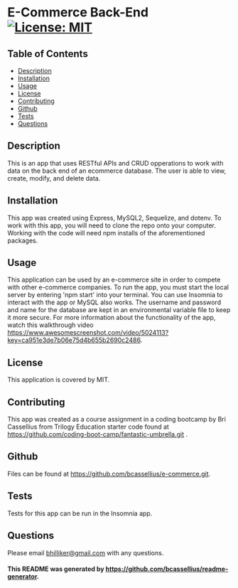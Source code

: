 
# E-Commerce Back-End [![License: MIT](https://img.shields.io/badge/License-MIT-yellow.svg)](https://opensource.org/licenses/MIT)

## Table of Contents
* [Description](#description)
* [Installation](#installation)
* [Usage](#usage)
* [License](#license)
* [Contributing](#contributing)
* [Github](#github)
* [Tests](#tests)
* [Questions](#questions)

<a name='description'></a>
## Description
This is an app that uses RESTful APIs and CRUD opperations to work with data on the back end of an ecommerce database. The user is able to view, create, modify, and delete data.

<a name='installation'></a>
## Installation
This app was created using Express, MySQL2, Sequelize, and dotenv. To work with this app, you will need to clone the repo onto your computer. Working with the code will need npm installs of the aforementioned packages.

<a name='usage'></a>
## Usage
This application can be used by an e-commerce site in order to compete with other e-commerce companies. To run the app, you must start the local server by entering 'npm start' into your terminal. You can use Insomnia to interact with the app or MySQL also works. The username and password and name for the database are kept in an environmental variable file to keep it more secure. For more information about the functionality of the app, watch this walkthrough video https://www.awesomescreenshot.com/video/5024113?key=ca951e3de7b06e75d4b655b2690c2486.

<a name='license'></a>
## License
This application is covered by MIT.

<a name='contributing'></a>
## Contributing
This app was created as a course assignment in a coding bootcamp by Bri Cassellius from Trilogy Education starter code found at https://github.com/coding-boot-camp/fantastic-umbrella.git .

<a name='github'></a>
## Github
Files can be found at https://github.com/bcassellius/e-commerce.git.

<a name='tests'></a>
## Tests
Tests for this app can be run in the Insomnia app.

<a name='questions'></a>
## Questions
Please email bhilliker@gmail.com with any questions. 

#### This README was generated by https://github.com/bcassellius/readme-generator.
  
